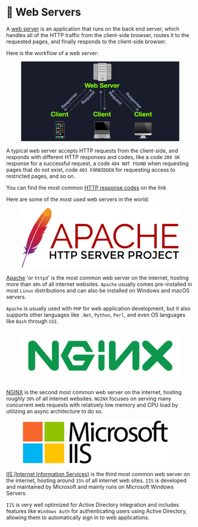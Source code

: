 # 🎅 Web Servers

A [web server](https://en.wikipedia.org/wiki/Web\_server) is an application that runs on the back end server, which handles all of the HTTP traffic from the client-side browser, routes it to the requested pages, and finally responds to the client-side browser.

Here is the workflow of a web server:

<figure><img src="../../../../.gitbook/assets/image (2) (1) (1).png" alt=""><figcaption></figcaption></figure>

A typical web server accepts HTTP requests from the client-side, and responds with different HTTP responses and codes, like a code `200 OK` response for a successful request, a code `404 NOT FOUND` when requesting pages that do not exist, code `403 FORBIDDEN` for requesting access to restricted pages, and so on.

You can find the most common [HTTP response codes](https://developer.mozilla.org/en-US/docs/Web/HTTP/Status) on the link

Here are some of the most used web servers in the world:

<figure><img src="../../../../.gitbook/assets/image (3) (1) (1).png" alt=""><figcaption></figcaption></figure>

[Apache](https://www.apache.org/) 'or `httpd`' is the most common web server on the internet, hosting more than `40%` of all internet websites. `Apache` usually comes pre-installed in most `Linux` distributions and can also be installed on Windows and macOS servers.

`Apache` is usually used with `PHP` for web application development, but it also supports other languages like `.Net`, `Python`, `Perl`, and even OS languages like `Bash` through `CGI`.

<figure><img src="../../../../.gitbook/assets/image (4) (1) (1).png" alt=""><figcaption></figcaption></figure>

[NGINX](https://www.nginx.com/) is the second most common web server on the internet, hosting roughly `30%` of all internet websites. `NGINX` focuses on serving many concurrent web requests with relatively low memory and CPU load by utilizing an async architecture to do so.

<figure><img src="../../../../.gitbook/assets/image (5) (1) (1).png" alt=""><figcaption></figcaption></figure>

[IIS (Internet Information Services)](https://en.wikipedia.org/wiki/Internet\_Information\_Services) is the third most common web server on the internet, hosting around `15%` of all internet web sites. `IIS` is developed and maintained by Microsoft and mainly runs on Microsoft Windows Servers.

`IIS` is very well optimized for Active Directory integration and includes features like `Windows Auth` for authenticating users using Active Directory, allowing them to automatically sign in to web applications.
